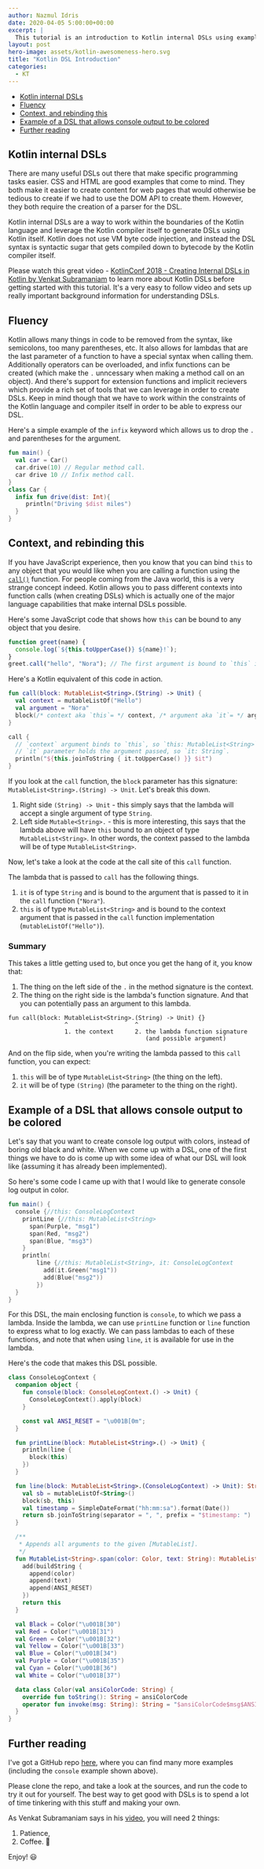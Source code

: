 ```yaml
---
author: Nazmul Idris
date: 2020-04-05 5:00:00+00:00
excerpt: |
  This tutorial is an introduction to Kotlin internal DSLs using examples.
layout: post
hero-image: assets/kotlin-awesomeness-hero.svg
title: "Kotlin DSL Introduction"
categories:
  - KT
---
```


<!-- START doctoc generated TOC please keep comment here to allow auto update -->
<!-- DON'T EDIT THIS SECTION, INSTEAD RE-RUN doctoc TO UPDATE -->

- [Kotlin internal DSLs](#kotlin-internal-dsls)
- [Fluency](#fluency)
- [Context, and rebinding this](#context-and-rebinding-this)
- [Example of a DSL that allows console output to be colored](#example-of-a-dsl-that-allows-console-output-to-be-colored)
- [Further reading](#further-reading)

<!-- END doctoc generated TOC please keep comment here to allow auto update -->

## Kotlin internal DSLs

There are many useful DSLs out there that make specific programming tasks easier. CSS and HTML are good examples that
come to mind. They both make it easier to create content for web pages that would otherwise be tedious to create if we
had to use the DOM API to create them. However, they both require the creation of a parser for the DSL.

Kotlin internal DSLs are a way to work within the boundaries of the Kotlin language and leverage the Kotlin compiler
itself to generate DSLs using Kotlin itself. Kotlin does not use VM byte code injection, and instead the DSL syntax is
syntactic sugar that gets compiled down to bytecode by the Kotlin compiler itself.

Please watch this great video -
[KotlinConf 2018 - Creating Internal DSLs in Kotlin by Venkat Subramaniam](https://www.youtube.com/watch?v=JzTeAM8N1-o)
to learn more about Kotlin DSLs before getting started with this tutorial. It's a very easy to follow video and sets up
really important background information for understanding DSLs.

## Fluency

Kotlin allows many things in code to be removed from the syntax, like semicolons, too many parentheses, etc. It also
allows for lambdas that are the last parameter of a function to have a special syntax when calling them. Additionally
operators can be overloaded, and infix functions can be created (which make the `.` unncessary when making a method call
on an object). And there's support for extension functions and implicit recievers which provide a rich set of tools that
we can leverage in order to create DSLs. Keep in mind though that we have to work within the constraints of the Kotlin
language and compiler itself in order to be able to express our DSL.

Here's a simple example of the `infix` keyword which allows us to drop the `.` and parentheses for the argument.

```kotlin
fun main() {
  val car = Car()
  car.drive(10) // Regular method call.
  car drive 10 // Infix method call.
}
class Car {
  infix fun drive(dist: Int){
     println("Driving $dist miles")
  }
}
```

## Context, and rebinding this

If you have JavaScript experience, then you know that you can bind `this` to any object that you would like when you are
calling a function using the
[`call()`](https://developer.mozilla.org/en-US/docs/Web/JavaScript/Reference/Global_Objects/Function/call) function. For
people coming from the Java world, this is a very strange concept indeed. Kotlin allows you to pass different contexts
into function calls (when creating DSLs) which is actually one of the major language capabilities that make internal
DSLs possible.

Here's some JavaScript code that shows how `this` can be bound to any object that you desire.

```javascript
function greet(name) {
  console.log(`${this.toUpperCase()} ${name}!`);
}
greet.call("hello", "Nora"); // The first argument is bound to `this` in the call to `greet()`.
```

Here's a Kotlin equivalent of this code in action.

```kotlin
fun call(block: MutableList<String>.(String) -> Unit) {
  val context = mutableListOf("Hello")
  val argument = "Nora"
  block(/* context aka `this`= */ context, /* argument aka `it`= */ argument)
}

call {
  // `context` argument binds to `this`, so `this: MutableList<String>`.
  // `it` parameter holds the argument passed, so `it: String`.
  println("${this.joinToString { it.toUpperCase() }} $it")
}
```

If you look at the `call` function, the `block` parameter has this signature: `MutableList<String>.(String) -> Unit`.
Let's break this down.

1. Right side `(String) -> Unit` - this simply says that the lambda will accept a single argument of type `String`.
2. Left side `Mutable<String>.` - this is more interesting, this says that the lambda above will have `this` bound to an
   object of type `MutableList<String>`. In other words, the context passed to the lambda will be of type
   `MutableList<String>`.

Now, let's take a look at the code at the call site of this `call` function.

The lambda that is passed to `call` has the following things.

1. `it` is of type `String` and is bound to the argument that is passed to it in the `call` function (`"Nora"`).
2. `this` is of type `MutableList<String>` and is bound to the context argument that is passed in the `call` function
   implementation (`mutableListOf("Hello")`).

### Summary

This takes a little getting used to, but once you get the hang of it, you know that:

1. The thing on the left side of the `.` in the method signature is the context.
2. The thing on the right side is the lambda's function signature. And that you can potentially pass an argument to this
   lambda.

```text
fun call(block: MutableList<String>.(String) -> Unit) {}
                ^                   ^
                1. the context      2. the lambda function signature
                                       (and possible argument)
```

And on the flip side, when you're writing the lambda passed to this `call` function, you can expect:

1. `this` will be of type `MutableList<String>` (the thing on the left).
2. `it` will be of type `(String)` (the parameter to the thing on the right).

## Example of a DSL that allows console output to be colored

Let's say that you want to create console log output with colors, instead of boring old black and white. When we come up
with a DSL, one of the first things we have to do is come up with some idea of what our DSL will look like (assuming it
has already been implemented).

So here's some code I came up with that I would like to generate console log output in color.

```kotlin
fun main() {
  console {//this: ConsoleLogContext
    printLine {//this: MutableList<String>
      span(Purple, "msg1")
      span(Red, "msg2")
      span(Blue, "msg3")
    }
    println(
        line {//this: MutableList<String>, it: ConsoleLogContext
          add(it.Green("msg1"))
          add(Blue("msg2"))
        })
  }
}
```

For this DSL, the main enclosing function is `console`, to which we pass a lambda. Inside the lambda, we can use
`printLine` function or `line` function to express what to log exactly. We can pass lambdas to each of these functions,
and note that when using `line`, `it` is available for use in the lambda.

Here's the code that makes this DSL possible.

```kotlin
class ConsoleLogContext {
  companion object {
    fun console(block: ConsoleLogContext.() -> Unit) {
      ConsoleLogContext().apply(block)
    }

    const val ANSI_RESET = "\u001B[0m";
  }

  fun printLine(block: MutableList<String>.() -> Unit) {
    println(line {
      block(this)
    })
  }

  fun line(block: MutableList<String>.(ConsoleLogContext) -> Unit): String {
    val sb = mutableListOf<String>()
    block(sb, this)
    val timestamp = SimpleDateFormat("hh:mm:sa").format(Date())
    return sb.joinToString(separator = ", ", prefix = "$timestamp: ")
  }

  /**
   * Appends all arguments to the given [MutableList].
   */
  fun MutableList<String>.span(color: Color, text: String): MutableList<String> {
    add(buildString {
      append(color)
      append(text)
      append(ANSI_RESET)
    })
    return this
  }

  val Black = Color("\u001B[30")
  val Red = Color("\u001B[31")
  val Green = Color("\u001B[32")
  val Yellow = Color("\u001B[33")
  val Blue = Color("\u001B[34")
  val Purple = Color("\u001B[35")
  val Cyan = Color("\u001B[36")
  val White = Color("\u001B[37")

  data class Color(val ansiColorCode: String) {
    override fun toString(): String = ansiColorCode
    operator fun invoke(msg: String): String = "$ansiColorCode$msg$ANSI_RESET"
  }
}
```

## Further reading

I've got a GitHub repo [here](https://github.com/nazmulidris/kt-scratch/tree/master/src/main/kotlin/dsl), where you can
find many more examples (including the `console` example shown above).

Please clone the repo, and take a look at the sources, and run the code to try it out for yourself. The best way to get
good with DSLs is to spend a lot of time tinkering with this stuff and making your own.

As Venkat Subramaniam says in his [video](https://www.youtube.com/watch?v=JzTeAM8N1-o), you will need 2 things:

1. Patience,
2. Coffee. 🤣

Enjoy! 😃
